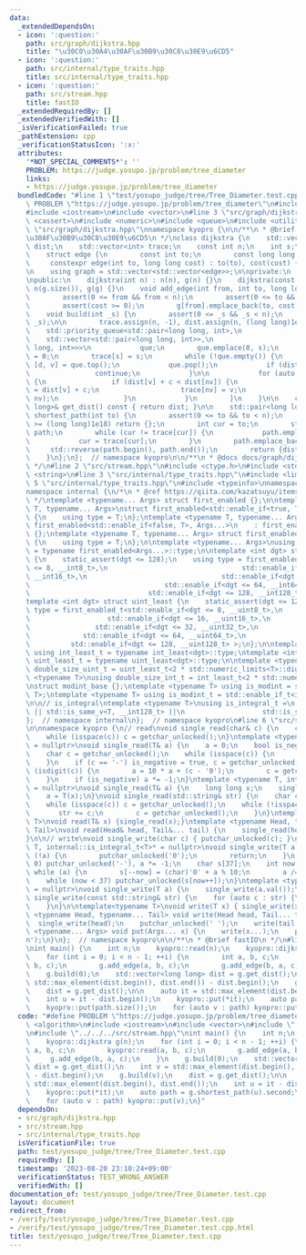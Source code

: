 ```yaml
---
data:
  _extendedDependsOn:
  - icon: ':question:'
    path: src/graph/dijkstra.hpp
    title: "\u30C0\u30A4\u30AF\u30B9\u30C8\u30E9\u6CD5"
  - icon: ':question:'
    path: src/internal/type_traits.hpp
    title: src/internal/type_traits.hpp
  - icon: ':question:'
    path: src/stream.hpp
    title: fastIO
  _extendedRequiredBy: []
  _extendedVerifiedWith: []
  _isVerificationFailed: true
  _pathExtension: cpp
  _verificationStatusIcon: ':x:'
  attributes:
    '*NOT_SPECIAL_COMMENTS*': ''
    PROBLEM: https://judge.yosupo.jp/problem/tree_diameter
    links:
    - https://judge.yosupo.jp/problem/tree_diameter
  bundledCode: "#line 1 \"test/yosupo_judge/tree/Tree_Diameter.test.cpp\"\n#define\
    \ PROBLEM \"https://judge.yosupo.jp/problem/tree_diameter\"\n#include <algorithm>\n\
    #include <iostream>\n#include <vector>\n#line 3 \"src/graph/dijkstra.hpp\"\n#include\
    \ <cassert>\n#include <numeric>\n#include <queue>\n#include <utility>\n#line 8\
    \ \"src/graph/dijkstra.hpp\"\nnamespace kyopro {\n\n/**\n * @brief \u30C0\u30A4\
    \u30AF\u30B9\u30C8\u30E9\u6CD5\n */\nclass dijkstra {\n    std::vector<long long>\
    \ dist;\n    std::vector<int> trace;\n    const int n;\n    int s;\n\npublic:\n\
    \    struct edge {\n        const int to;\n        const long long cost;\n   \
    \     constexpr edge(int to, long long cost) : to(to), cost(cost) {}\n    };\n\
    \n    using graph = std::vector<std::vector<edge>>;\n\nprivate:\n    graph g;\n\
    \npublic:\n    dijkstra(int n) : n(n), g(n) {}\n    dijkstra(const graph& g) :\
    \ n(g.size()), g(g) {}\n    void add_edge(int from, int to, long long cost) {\n\
    \        assert(0 <= from && from < n);\n        assert(0 <= to && to < n);\n\
    \        assert(cost >= 0);\n        g[from].emplace_back(to, cost);\n    }\n\
    \    void build(int _s) {\n        assert(0 <= _s && _s < n);\n        std::swap(s,\
    \ _s);\n\n        trace.assign(n, -1), dist.assign(n, (long long)1e18);\n    \
    \    std::priority_queue<std::pair<long long, int>,\n                        \
    \    std::vector<std::pair<long long, int>>,\n                            std::greater<std::pair<long\
    \ long, int>>>\n            que;\n        que.emplace(0, s);\n        dist[s]\
    \ = 0;\n        trace[s] = s;\n        while (!que.empty()) {\n            auto\
    \ [d, v] = que.top();\n            que.pop();\n            if (dist[v] != d) {\n\
    \                continue;\n            }\n\n            for (auto [nv, c] : g[v])\
    \ {\n                if (dist[v] + c < dist[nv]) {\n                    dist[nv]\
    \ = dist[v] + c;\n                    trace[nv] = v;\n                    que.emplace(dist[nv],\
    \ nv);\n                }\n            }\n        }\n    }\n\n    const std::vector<long\
    \ long>& get_dist() const { return dist; }\n\n    std::pair<long long, std::vector<int>>\
    \ shortest_path(int to) {\n        assert(0 <= to && to < n);\n        if (dist[to]\
    \ >= (long long)1e18) return {};\n        int cur = to;\n        std::vector<int>\
    \ path;\n        while (cur != trace[cur]) {\n            path.emplace_back(cur);\n\
    \            cur = trace[cur];\n        }\n        path.emplace_back(s);\n   \
    \     std::reverse(path.begin(), path.end());\n        return {dist[to], path};\n\
    \    }\n};\n};  // namespace kyopro\n\n/**\n * @docs docs/graph/dijkstra.md\n\
    \ */\n#line 2 \"src/stream.hpp\"\n#include <ctype.h>\n#include <stdio.h>\n#include\
    \ <string>\n#line 3 \"src/internal/type_traits.hpp\"\n#include <limits>\n#line\
    \ 5 \"src/internal/type_traits.hpp\"\n#include <typeinfo>\nnamespace kyopro {\n\
    namespace internal {\n/*\n * @ref https://qiita.com/kazatsuyu/items/f8c3b304e7f8b35263d8\n\
    \ */\ntemplate <typename... Args> struct first_enabled {};\n\ntemplate <typename\
    \ T, typename... Args>\nstruct first_enabled<std::enable_if<true, T>, Args...>\
    \ {\n    using type = T;\n};\ntemplate <typename T, typename... Args>\nstruct\
    \ first_enabled<std::enable_if<false, T>, Args...>\n    : first_enabled<Args...>\
    \ {};\ntemplate <typename T, typename... Args> struct first_enabled<T, Args...>\
    \ {\n    using type = T;\n};\n\ntemplate <typename... Args>\nusing first_enabled_t\
    \ = typename first_enabled<Args...>::type;\n\ntemplate <int dgt> struct int_least\
    \ {\n    static_assert(dgt <= 128);\n    using type = first_enabled_t<std::enable_if<dgt\
    \ <= 8, __int8_t>,\n                                 std::enable_if<dgt <= 16,\
    \ __int16_t>,\n                                 std::enable_if<dgt <= 32, __int32_t>,\n\
    \                                 std::enable_if<dgt <= 64, __int64_t>,\n    \
    \                             std::enable_if<dgt <= 128, __int128_t> >;\n};\n\
    template <int dgt> struct uint_least {\n    static_assert(dgt <= 128);\n    using\
    \ type = first_enabled_t<std::enable_if<dgt <= 8, __uint8_t>,\n              \
    \                   std::enable_if<dgt <= 16, __uint16_t>,\n                 \
    \                std::enable_if<dgt <= 32, __uint32_t>,\n                    \
    \             std::enable_if<dgt <= 64, __uint64_t>,\n                       \
    \          std::enable_if<dgt <= 128, __uint128_t> >;\n};\n\ntemplate <int dgt>\
    \ using int_least_t = typename int_least<dgt>::type;\ntemplate <int dgt> using\
    \ uint_least_t = typename uint_least<dgt>::type;\n\ntemplate <typename T>\nusing\
    \ double_size_uint_t = uint_least_t<2 * std::numeric_limits<T>::digits>;\n\ntemplate\
    \ <typename T>\nusing double_size_int_t = int_least_t<2 * std::numeric_limits<T>::digits>;\n\
    \nstruct modint_base {};\ntemplate <typename T> using is_modint = std::is_base_of<modint_base,\
    \ T>;\ntemplate <typename T> using is_modint_t = std::enable_if_t<is_modint<T>::value>;\n\
    \n\n// is_integral\ntemplate <typename T>\nusing is_integral_t =\n    std::enable_if_t<std::is_integral_v<T>\
    \ || std::is_same_v<T, __int128_t> ||\n                   std::is_same_v<T, __uint128_t>>;\n\
    };  // namespace internal\n};  // namespace kyopro\n#line 6 \"src/stream.hpp\"\
    \n\nnamespace kyopro {\n// read\nvoid single_read(char& c) {\n    c = getchar_unlocked();\n\
    \    while (isspace(c)) c = getchar_unlocked();\n}\ntemplate <typename T, internal::is_integral_t<T>*\
    \ = nullptr>\nvoid single_read(T& a) {\n    a = 0;\n    bool is_negative = false;\n\
    \    char c = getchar_unlocked();\n    while (isspace(c)) {\n        c = getchar_unlocked();\n\
    \    }\n    if (c == '-') is_negative = true, c = getchar_unlocked();\n    while\
    \ (isdigit(c)) {\n        a = 10 * a + (c - '0');\n        c = getchar_unlocked();\n\
    \    }\n    if (is_negative) a *= -1;\n}\ntemplate <typename T, internal::is_modint_t<T>*\
    \ = nullptr>\nvoid single_read(T& a) {\n    long long x;\n    single_read(x);\n\
    \    a = T(x);\n}\nvoid single_read(std::string& str) {\n    char c = getchar_unlocked();\n\
    \    while (isspace(c)) c = getchar_unlocked();\n    while (!isspace(c)) {\n \
    \       str += c;\n        c = getchar_unlocked();\n    }\n}\ntemplate<typename\
    \ T>\nvoid read(T& x) {single_read(x);}\ntemplate <typename Head, typename...\
    \ Tail>\nvoid read(Head& head, Tail&... tail) {\n    single_read(head), read(tail...);\n\
    }\n\n// write\nvoid single_write(char c) { putchar_unlocked(c); }\ntemplate <typename\
    \ T, internal::is_integral_t<T>* = nullptr>\nvoid single_write(T a) {\n    if\
    \ (!a) {\n        putchar_unlocked('0');\n        return;\n    }\n    if (a <\
    \ 0) putchar_unlocked('-'), a *= -1;\n    char s[37];\n    int now = 37;\n   \
    \ while (a) {\n        s[--now] = (char)'0' + a % 10;\n        a /= 10;\n    }\n\
    \    while (now < 37) putchar_unlocked(s[now++]);\n}\ntemplate <typename T, internal::is_modint_t<T>*\
    \ = nullptr>\nvoid single_write(T a) {\n    single_write(a.val());\n}\n\nvoid\
    \ single_write(const std::string& str) {\n    for (auto c : str) {\n        putchar_unlocked(c);\n\
    \    }\n}\n\ntemplate<typename T>\nvoid write(T x) { single_write(x); }\ntemplate\
    \ <typename Head, typename... Tail> void write(Head head, Tail... tail) {\n  \
    \  single_write(head);\n    putchar_unlocked(' ');\n    write(tail...);\n}\ntemplate\
    \ <typename... Args> void put(Args... x) {\n    write(x...);\n    putchar_unlocked('\\\
    n');\n}\n};  // namespace kyopro\n\n/**\n * @brief fastIO\n */\n#line 7 \"test/yosupo_judge/tree/Tree_Diameter.test.cpp\"\
    \nint main() {\n    int n;\n    kyopro::read(n);\n    kyopro::dijkstra g(n);\n\
    \    for (int i = 0; i < n - 1; ++i) {\n        int a, b, c;\n        kyopro::read(a,\
    \ b, c);\n        g.add_edge(a, b, c);\n        g.add_edge(b, a, c);\n    }\n\
    \    g.build(0);\n    std::vector<long long> dist = g.get_dist();\n    int v =\
    \ std::max_element(dist.begin(), dist.end()) - dist.begin();\n    g.build(v);\n\
    \    dist = g.get_dist();\n\n    auto it = std::max_element(dist.begin(), dist.end());\n\
    \    int u = it - dist.begin();\n    kyopro::put(*it);\n    auto path = g.shortest_path(u).second;\n\
    \    kyopro::put(path.size());\n    for (auto v : path) kyopro::put(v);\n}\n"
  code: "#define PROBLEM \"https://judge.yosupo.jp/problem/tree_diameter\"\n#include\
    \ <algorithm>\n#include <iostream>\n#include <vector>\n#include \"../../../src/graph/dijkstra.hpp\"\
    \n#include \"../../../src/stream.hpp\"\nint main() {\n    int n;\n    kyopro::read(n);\n\
    \    kyopro::dijkstra g(n);\n    for (int i = 0; i < n - 1; ++i) {\n        int\
    \ a, b, c;\n        kyopro::read(a, b, c);\n        g.add_edge(a, b, c);\n   \
    \     g.add_edge(b, a, c);\n    }\n    g.build(0);\n    std::vector<long long>\
    \ dist = g.get_dist();\n    int v = std::max_element(dist.begin(), dist.end())\
    \ - dist.begin();\n    g.build(v);\n    dist = g.get_dist();\n\n    auto it =\
    \ std::max_element(dist.begin(), dist.end());\n    int u = it - dist.begin();\n\
    \    kyopro::put(*it);\n    auto path = g.shortest_path(u).second;\n    kyopro::put(path.size());\n\
    \    for (auto v : path) kyopro::put(v);\n}"
  dependsOn:
  - src/graph/dijkstra.hpp
  - src/stream.hpp
  - src/internal/type_traits.hpp
  isVerificationFile: true
  path: test/yosupo_judge/tree/Tree_Diameter.test.cpp
  requiredBy: []
  timestamp: '2023-08-20 23:10:24+09:00'
  verificationStatus: TEST_WRONG_ANSWER
  verifiedWith: []
documentation_of: test/yosupo_judge/tree/Tree_Diameter.test.cpp
layout: document
redirect_from:
- /verify/test/yosupo_judge/tree/Tree_Diameter.test.cpp
- /verify/test/yosupo_judge/tree/Tree_Diameter.test.cpp.html
title: test/yosupo_judge/tree/Tree_Diameter.test.cpp
---
```

